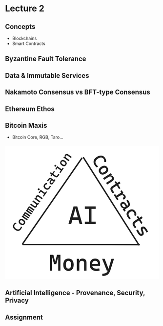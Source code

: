# Lecture 2

## Concepts
- Blockchains
- Smart Contracts

## Byzantine Fault Tolerance

## Data & Immutable Services

## Nakamoto Consensus vs BFT-type Consensus

## Ethereum Ethos

## Bitcoin Maxis

- Bitcoin Core, RGB, Taro...

<h5 style="text:italic" align="center"><em>
<div align="center"><img src="./btc_rgb_triangle.png"></img></div>
</em></h5> 

## Artificial Intelligence - Provenance, Security, Privacy

## Assignment
